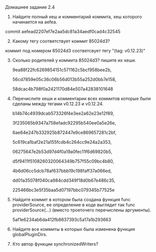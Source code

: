 Домашнее задание 2.4

1. Найдите полный хеш и комментарий коммита, хеш которого начинается на aefea.

commit aefead2207ef7e2aa5dc81a34aedf0cad4c32545


2. Какому тегу соответствует коммит 85024d3?

коммит под номером 85024d3 соответсвует тегу "(tag: v0.12.23)"


3. Сколько родителей у коммита 85024d3? пишите их хеши.

	9ea88f22fc6269854151c571162c5bcf958bee2b, 

	56cd7859e05c36c06b56d013b55a252d0bb7e158,

	58dcac4b798f0a2421170d84e507a42838101648

4. Перечислите хеши и комментарии всех коммитов которые были сделаны между тегами v0.12.23 и v0.12.24.
	
	b14b74c4939dcab573326f4e3ee2a62e23e12f89,
 
	3f235065b9347a758efadc92295b540ee0a5e26e,

	6ae64e247b332925b872447e9ce869657281c2bf,

	5c619ca1baf2e21a155fcdb4c264cc9e24a2a353,

	06275647e2b53d97d4f0a19a0fec11f6d69820b5,

	d5f9411f5108260320064349b757f55c09bc4b80,

	4b6d06cc5dcb78af637bbb19c198faff37a066ed,

	dd01a35078f040ca984cdd349f18d0b67e486c35,

	225466bc3e5f35baa5d07197bbc079345b77525e


5. Найдите коммит в котором была создана функция func providerSource, ее определение в коде выглядит так func providerSource(...) (вместо троеточего перечислены аргументы).
	
	5af1e6234ab6da412fb8637393c5a17a1b293663


6. Найдите все коммиты в которых была изменена функция globalPluginDirs.


7. Кто автор функции synchronizedWriters?

